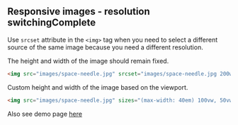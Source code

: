 <h2>Responsive images - resolution switching<span class="status complete">Complete</span></h2>

Use `srcset` attribute in the `<img>` tag when you need to select a different source of the same image because you need a different resolution.

The height and width of the image should remain fixed.
```html
<img src="images/space-needle.jpg" srcset="images/space-needle.jpg 200w, images/space-needle-2x.jpg 400w, images/space-needle-hd.jpg 600w"> 
``` 

Сustom height and width of the image based on the viewport.
````html
<img src="images/space-needle.jpg" sizes="(max-width: 40em) 100vw, 50vw" srcset="images/space-needle.jpg 200w, images/space-needle-2x.jpg 400w, images/space-needle-hd.jpg 600w">
````

Also see demo page [here](https://scottjehl.github.io/picturefill/examples/demo-01.html)
